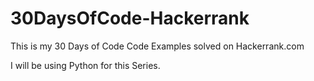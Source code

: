 # 30DaysOfCode-Hackerrank
This is my 30 Days of Code Code Examples solved on Hackerrank.com

I will be using Python for this Series.
